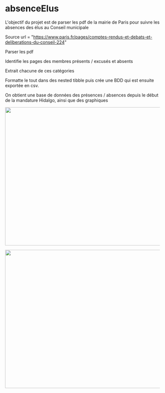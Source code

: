 # absenceElus
L'objectif du projet est de parser les pdf de la mairie de Paris pour suivre les absences des élus au Conseil municipale

Source url = "https://www.paris.fr/pages/comptes-rendus-et-debats-et-deliberations-du-conseil-224"

Parser les pdf

Identifie les pages des membres présents / excusés et absents

Extrait chacune de ces catégories

Formatte le tout dans des nested tibble puis crée une BDD qui est ensuite exportée en csv.

On obtient une base de données des présences / absences depuis le début de la mandature Hidalgo,
ainsi que des graphiques

<p align="center">
  <img src="blob/main/Absence des élus par session du Conseil de Paris.jpg" width=676 height=450>
</p> 

<p align="center">
  <img src="Top des absences des élus au Conseil de Paris.jpg" width=676 height=450>
</p> 




